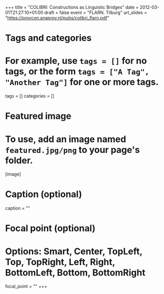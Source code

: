 +++
title = "COLIBRI: Constructions as Linguistic Bridges"
date = 2012-03-01T21:27:10+01:00
draft = false
event = "FLARN. Tilburg"
url_slides = "https://proycon.anaproy.nl/pubs/colibri_flarn.pdf"

# Tags and categories
# For example, use `tags = []` for no tags, or the form `tags = ["A Tag", "Another Tag"]` for one or more tags.
tags = []
categories = []

# Featured image
# To use, add an image named `featured.jpg/png` to your page's folder.
[image]
  # Caption (optional)
  caption = ""

  # Focal point (optional)
  # Options: Smart, Center, TopLeft, Top, TopRight, Left, Right, BottomLeft, Bottom, BottomRight
  focal_point = ""
+++
